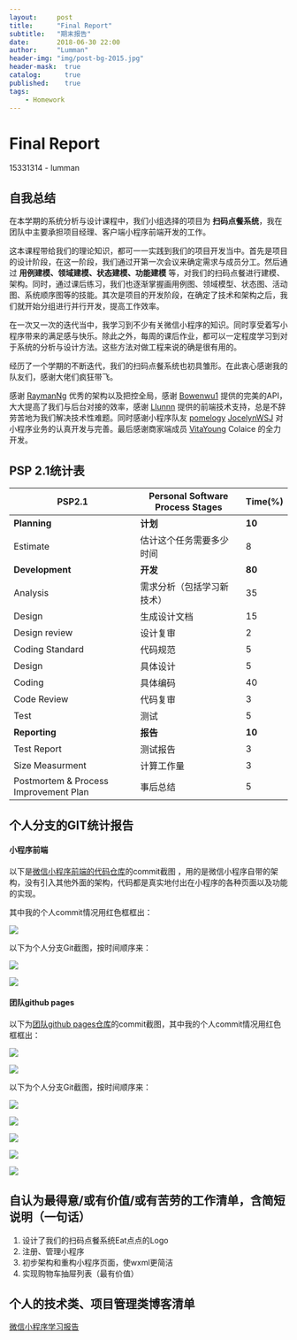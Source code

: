 ```yaml
---
layout:     post
title:      "Final Report"
subtitle:   "期末报告"
date:       2018-06-30 22:00
author:     "Lumman"
header-img: "img/post-bg-2015.jpg"
header-mask:  true
catalog:      true
published:    true
tags:
    - Homework
---
```


# Final Report

15331314 - lumman

## 自我总结

在本学期的系统分析与设计课程中，我们小组选择的项目为 **扫码点餐系统**，我在团队中主要承担项目经理、客户端小程序前端开发的工作。

这本课程带给我们的理论知识，都可一一实践到我们的项目开发当中。首先是项目的设计阶段，在这一阶段，我们通过开第一次会议来确定需求与成员分工。然后通过 **用例建模、领域建模、状态建模、功能建模** 等，对我们的扫码点餐进行建模、架构。同时，通过课后练习，我们也逐渐掌握画用例图、领域模型、状态图、活动图、系统顺序图等的技能。其次是项目的开发阶段，在确定了技术和架构之后，我们就开始分组进行并行开发，提高工作效率。

在一次又一次的迭代当中，我学习到不少有关微信小程序的知识。同时享受着写小程序带来的满足感与快乐。除此之外，每周的课后作业，都可以一定程度学习到对于系统的分析与设计方法。这些方法对做工程来说的确是很有用的。

经历了一个学期的不断迭代，我们的扫码点餐系统也初具雏形。在此衷心感谢我的队友们，感谢大佬们疯狂带飞。

感谢 [RaymanNg](https://github.com/RaymanNg) 优秀的架构以及把控全局，感谢  [Bowenwu1](https://github.com/Bowenwu1) 提供的完美的API，大大提高了我们与后台对接的效率，感谢 [Llunnn](https://github.com/Llunnn) 提供的前端技术支持，总是不辞劳苦地为我们解决技术性难题。同时感谢小程序队友 [pomelogy](https://github.com/pomeloqy) [JocelynWSJ](https://github.com/JocelynWSJ) 对小程序业务的认真开发与完善。最后感谢商家端成员 [VitaYoung](https://github.com/VitaYoung)  Colaice 的全力开发。

## PSP 2.1统计表

| PSP2.1                                | Personal Software Process Stages | Time(%) |
| ------------------------------------- | -------------------------------- | ------- |
| **Planning**                          | **计划**                         | **10**  |
| Estimate                              | 估计这个任务需要多少时间         | 8       |
| **Development**                       | **开发**                         | **80**  |
| Analysis                              | 需求分析（包括学习新技术）       | 35      |
| Design                                | 生成设计文档                     | 15      |
| Design review                         | 设计复审                         | 2       |
| Coding Standard                       | 代码规范                         | 5       |
| Design                                | 具体设计                         | 5       |
| Coding                                | 具体编码                         | 40      |
| Code Review                           | 代码复审                         | 3       |
| Test                                  | 测试                             | 5       |
| **Reporting**                         | **报告**                         | **10**  |
| Test Report                           | 测试报告                         | 3       |
| Size Measurment                       | 计算工作量                       | 3       |
| Postmortem & Process Improvement Plan | 事后总结                         | 5       |



## 个人分支的GIT统计报告

#### 小程序前端

以下是[微信小程序前端的代码仓库](https://github.com/ChickenDinner8/Client-Customer/graphs/contributors)的commit截图 ，用的是微信小程序自带的架构，没有引入其他外面的架构，代码都是真实地付出在小程序的各种页面以及功能的实现。

其中我的个人commit情况用红色框框出：

![](https://github.com/wulinman/wulinman.github.io/blob/master/img/in-post/final%20report/wx1.png?raw=true)



以下为个人分支Git截图，按时间顺序来：

![](https://github.com/wulinman/wulinman.github.io/blob/master/img/in-post/final%20report/wx-commit1.png?raw=true)

![](https://github.com/wulinman/wulinman.github.io/blob/master/img/in-post/final%20report/wx-commit2.png?raw=true)



#### 团队github pages

以下为[团队github pages仓库](https://github.com/ChickenDinner8/ChickenDinner8.github.io/graphs/contributors)的commit截图，其中我的个人commit情况用红色框框出：

![](https://github.com/wulinman/wulinman.github.io/blob/master/img/in-post/final%20report/document1.png?raw=true)

![](https://github.com/wulinman/wulinman.github.io/blob/master/img/in-post/final%20report/document2.png?raw=true)

以下为个人分支Git截图，按时间顺序来：

![](https://github.com/wulinman/wulinman.github.io/blob/master/img/in-post/final%20report/d-commit1.png?raw=true)

![](https://github.com/wulinman/wulinman.github.io/blob/master/img/in-post/final%20report/d-commit2.png?raw=true)

![](https://github.com/wulinman/wulinman.github.io/blob/master/img/in-post/final%20report/d-commit3.png?raw=true)

![](https://github.com/wulinman/wulinman.github.io/blob/master/img/in-post/final%20report/d-commit4.png?raw=true)

![](https://github.com/wulinman/wulinman.github.io/blob/master/img/in-post/final%20report/d-commit5.png?raw=true)

## 自认为最得意/或有价值/或有苦劳的工作清单，含简短说明（一句话）

1. 设计了我们的扫码点餐系统Eat点点的Logo
2. 注册、管理小程序
3. 初步架构和重构小程序页面，使wxml更简洁
4. 实现购物车抽屉列表（最有价值）



## 个人的技术类、项目管理类博客清单

[微信小程序学习报告](https://wulinman.github.io/2018/04/13/%E5%BE%AE%E4%BF%A1%E5%B0%8F%E7%A8%8B%E5%BA%8F%E5%AD%A6%E4%B9%A0%E6%8A%A5%E5%91%8A/)

